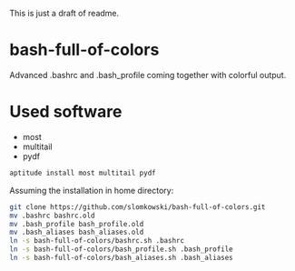 This is just a draft of readme.

# bash-full-of-colors


Advanced .bashrc and .bash_profile coming together with colorful output.


# Used software
* most
* multitail
* pydf

```bash
aptitude install most multitail pydf
```

Assuming the installation in home directory:
```bash
git clone https://github.com/slomkowski/bash-full-of-colors.git
mv .bashrc bashrc.old
mv .bash_profile bash_profile.old
mv .bash_aliases bash_aliases.old
ln -s bash-full-of-colors/bashrc.sh .bashrc
ln -s bash-full-of-colors/bash_profile.sh .bash_profile
ln -s bash-full-of-colors/bash_aliases.sh .bash_aliases
```